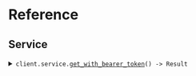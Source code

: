 # Reference
## Service
<details><summary><code>client.service.<a href="/src/api/resources/service/client.rs">get_with_bearer_token</a>() -> Result<String, ApiError></code></summary>
<dl>
<dd>

#### 📝 Description

<dl>
<dd>

<dl>
<dd>

GET request with custom api key
</dd>
</dl>
</dd>
</dl>

#### 🔌 Usage

<dl>
<dd>

<dl>
<dd>

```rust
use seed_bearer_token_environment_variable::{BearerTokenEnvironmentVariableClient, ClientConfig};

#[tokio::main]
async fn main() {
    let config = ClientConfig {
        token: Some("<token>".to_string()),
        ..Default::default()
    };
    let client = BearerTokenEnvironmentVariableClient::new(config).expect("Failed to build client");
    client.service.get_with_bearer_token(None).await;
}
```
</dd>
</dl>
</dd>
</dl>


</dd>
</dl>
</details>
